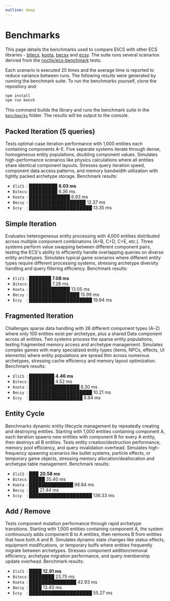 ```yaml
---
outline: deep
---
```


# Benchmarks

This page details the benchmarks used to compare EliCS with other ECS
libraries - [bitecs](https://github.com/NateTheGreatt/bitECS), [koota](https://github.com/pmndrs/koota), [becsy](https://lastolivegames.github.io/becsy/) and [ecsy](https://ecsyjs.github.io/ecsy/). The suite runs several scenarios derived from the [noctjs/ecs-benchmark](https://github.com/noctjs/ecs-benchmark) tests.

Each scenario is executed 25 times and the average time is reported to reduce
variance between runs. The following results were generated by running the
benchmark suite. To run the benchmarks yourself, clone the repository and:

```bash
npm install
npm run bench
```

This command builds the library and runs the benchmark suite in the
[`benchmarks`](https://github.com/elixr-games/elics/tree/main/benchmarks) folder. The results will be output to the console.

<!-- benchmark-start -->

## Packed Iteration (5 queries)

Tests optimal-case iteration performance with 1,000 entities each containing components A–E. Five separate systems iterate through dense, homogeneous entity populations, doubling component values. Simulates high-performance scenarios like physics calculations where all entities share identical component layouts. Stresses query iteration speed, component data access patterns, and memory bandwidth utilization with tightly packed archetype storage. Benchmark results:

- `EliCS `: █████████ **6.03 ms**
- `Bitecs`: █████████ 6.36 ms
- `Koota `: █████████████ 8.93 ms
- `Becsy `: ██████████████████ 12.37 ms
- `Ecsy  `: ████████████████████ 13.35 ms

## Simple Iteration

Evaluates heterogeneous entity processing with 4,000 entities distributed across multiple component combinations (A+B, C+D, C+E, etc.). Three systems perform value swapping between different component pairs, testing the ECS's ability to efficiently handle overlapping queries on diverse entity archetypes. Simulates typical game scenarios where different entity types require different processing systems, stressing archetype diversity handling and query filtering efficiency. Benchmark results:

- `EliCS `: ███████ **7.08 ms**
- `Bitecs`: ███████ 7.28 ms
- `Koota `: █████████████ 13.05 ms
- `Becsy `: ████████████████ 15.99 ms
- `Ecsy  `: ████████████████████ 19.94 ms

## Fragmented Iteration

Challenges sparse data handling with 26 different component types (A–Z) where only 100 entities exist per archetype, plus a shared Data component across all entities. Two systems process the sparse entity populations, testing fragmented memory access and archetype management. Simulates complex games with many specialized entity types (items, NPCs, effects, UI elements) where entity populations are spread thin across numerous archetypes, stressing cache efficiency and memory layout optimization. Benchmark results:

- `EliCS `: ████████ **4.46 ms**
- `Bitecs`: ████████ 4.52 ms
- `Koota `: ████████████████ 8.30 ms
- `Becsy `: ████████████████████ 10.21 ms
- `Ecsy  `: █████████████████ 8.84 ms

## Entity Cycle

Benchmarks dynamic entity lifecycle management by repeatedly creating and destroying entities. Starting with 1,000 entities containing component A, each iteration spawns new entities with component B for every A entity, then destroys all B entities. Tests entity creation/destruction performance, memory pool efficiency, and query invalidation overhead. Simulates high-frequency spawning scenarios like bullet systems, particle effects, or temporary game objects, stressing memory allocation/deallocation and archetype table management. Benchmark results:

- `EliCS `: ███ **20.58 ms**
- `Bitecs`: █████ 35.40 ms
- `Koota `: ██████████████ 98.84 ms
- `Becsy `: ███ 21.44 ms
- `Ecsy  `: ████████████████████ 136.33 ms

## Add / Remove

Tests component mutation performance through rapid archetype transitions. Starting with 1,000 entities containing component A, the system continuously adds component B to A entities, then removes B from entities that have both A and B. Simulates dynamic state changes like status effects, equipment modifications, or temporary buffs where entities frequently migrate between archetypes. Stresses component addition/removal efficiency, archetype migration performance, and query membership update overhead. Benchmark results:

- `EliCS `: ████ **12.91 ms**
- `Bitecs`: ████████ 23.75 ms
- `Koota `: ███████████████ 42.93 ms
- `Becsy `: ████ 13.40 ms
- `Ecsy  `: ████████████████████ 55.27 ms
<!-- benchmark-end -->
